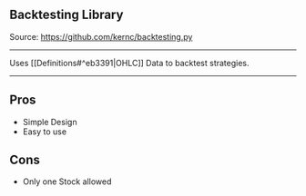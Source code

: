 ## Backtesting Library

Source: https://github.com/kernc/backtesting.py

***

Uses [[Definitions#^eb3391|OHLC]] Data to backtest strategies.

***

## Pros
- Simple Design
- Easy to use

## Cons
- Only one Stock allowed 